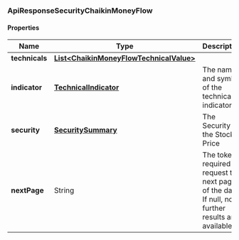 
[//]: # (CLASS:ApiResponseSecurityChaikinMoneyFlow)

[//]: # (KIND:object)

### ApiResponseSecurityChaikinMoneyFlow

#### Properties

[//]: # (START_DEFINITION)

Name | Type | Description
------------ | ------------- | -------------
**technicals** | [**List&lt;ChaikinMoneyFlowTechnicalValue&gt;**](ChaikinMoneyFlowTechnicalValue.md) |  &nbsp;
**indicator** | [**TechnicalIndicator**](TechnicalIndicator.md) | The name and symbol of the technical indicator &nbsp;
**security** | [**SecuritySummary**](SecuritySummary.md) | The Security of the Stock Price &nbsp;
**nextPage** | String | The token required to request the next page of the data. If null, no further results are available. &nbsp;

[//]: # (END_DEFINITION)


[//]: # (CONTAINED_CLASS:ChaikinMoneyFlowTechnicalValue)


[//]: # (CONTAINED_CLASS:TechnicalIndicator)


[//]: # (CONTAINED_CLASS:SecuritySummary)





